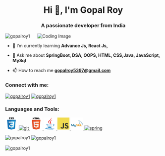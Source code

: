 <!-- ### Hi there 👋 -->
<h1 align="center">Hi 👋, I'm Gopal Roy</h1>
<h3 align="center">A passionate developer from India</h3>
<img alt="Coding Image" width="400px" align="right" src="https://image.lexica.art/full_jpg/2b521380-e7e8-450a-a4e6-db8bfb4d4a0f">

<p align="left"> <img src="https://komarev.com/ghpvc/?username=gopalroy1&label=Profile%20views&color=0e75b6&style=flat" alt="gopalroy1" /> </p>

- 🌱 I’m currently learning **Advance Js, React Js,**

- 💬 Ask me about **SpringBoot, DSA, OOPS, HTML, CSS,Java, JavaScript, MySql**

- 📫 How to reach me **gopalroy5397@gmail.com**

<h3 align="left">Connect with me:</h3>
<p align="left">
<a href="https://linkedin.com/in/gopalroy1" target="blank"><img align="center" src="https://raw.githubusercontent.com/rahuldkjain/github-profile-readme-generator/master/src/images/icons/Social/linked-in-alt.svg" alt="gopalroy1" height="30" width="40" /></a>
<a href="https://www.leetcode.com/gopalroy1" target="blank"><img align="center" src="https://raw.githubusercontent.com/rahuldkjain/github-profile-readme-generator/master/src/images/icons/Social/leet-code.svg" alt="gopalroy1" height="30" width="40" /></a>
</p>

<h3 align="left">Languages and Tools:</h3>
<p align="left"> <a href="https://www.w3schools.com/css/" target="_blank" rel="noreferrer"> <img src="https://raw.githubusercontent.com/devicons/devicon/master/icons/css3/css3-original-wordmark.svg" alt="css3" width="40" height="40"/> </a> <a href="https://git-scm.com/" target="_blank" rel="noreferrer"> <img src="https://www.vectorlogo.zone/logos/git-scm/git-scm-icon.svg" alt="git" width="40" height="40"/> </a> <a href="https://www.w3.org/html/" target="_blank" rel="noreferrer"> <img src="https://raw.githubusercontent.com/devicons/devicon/master/icons/html5/html5-original-wordmark.svg" alt="html5" width="40" height="40"/> </a> <a href="https://www.java.com" target="_blank" rel="noreferrer"> <img src="https://raw.githubusercontent.com/devicons/devicon/master/icons/java/java-original.svg" alt="java" width="40" height="40"/> </a> <a href="https://developer.mozilla.org/en-US/docs/Web/JavaScript" target="_blank" rel="noreferrer"> <img src="https://raw.githubusercontent.com/devicons/devicon/master/icons/javascript/javascript-original.svg" alt="javascript" width="40" height="40"/> </a> <a href="https://www.mysql.com/" target="_blank" rel="noreferrer"> <img src="https://raw.githubusercontent.com/devicons/devicon/master/icons/mysql/mysql-original-wordmark.svg" alt="mysql" width="40" height="40"/> </a> <a href="https://spring.io/" target="_blank" rel="noreferrer"> <img src="https://www.vectorlogo.zone/logos/springio/springio-icon.svg" alt="spring" width="40" height="40"/> </a> </p>

<p><img align="left" src="https://github-readme-stats.vercel.app/api/top-langs?username=gopalroy1&show_icons=true&locale=en&layout=compact" alt="gopalroy1" /></p>

<p>&nbsp;<img align="center" src="https://github-readme-stats.vercel.app/api?username=gopalroy1&show_icons=true&locale=en" alt="gopalroy1" /></p>

<p><img align="center" src="https://github-readme-streak-stats.herokuapp.com/?user=gopalroy1&" alt="gopalroy1" /></p>
<!--
**gopalroy1/gopalroy1** is a ✨ _special_ ✨ repository because its `README.md` (this file) appears on your GitHub profile.

Here are some ideas to get you started:

- 🔭 I’m currently working on ...
- 🌱 I’m currently learning ...
- 👯 I’m looking to collaborate on ...
- 🤔 I’m looking for help with ...
- 💬 Ask me about ...
- 📫 How to reach me: ...
- 😄 Pronouns: ...
- ⚡ Fun fact: ...
-->
